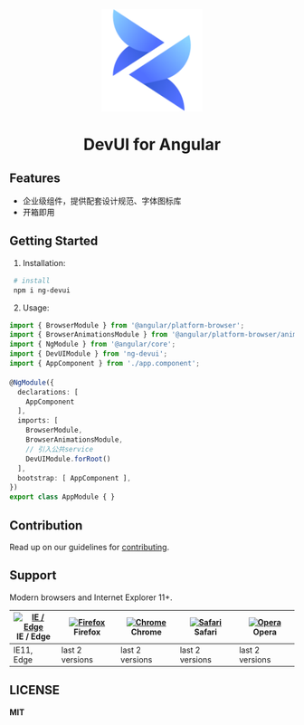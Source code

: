 <div align="center">
  <img alt="DevUI Logo" src="logo.svg" width="180" style="max-width:100%;">
</div>

<h1 align="center">DevUI for Angular</h1>

## Features
* 企业级组件，提供配套设计规范、字体图标库
* 开箱即用

## Getting Started

1. Installation:

```bash
 # install
 npm i ng-devui
```
2. Usage:

```typescript
import { BrowserModule } from '@angular/platform-browser';
import { BrowserAnimationsModule } from '@angular/platform-browser/animations';
import { NgModule } from '@angular/core';
import { DevUIModule } from 'ng-devui';
import { AppComponent } from './app.component';

@NgModule({
  declarations: [
    AppComponent
  ],
  imports: [
    BrowserModule,
    BrowserAnimationsModule,
    // 引入公共service
    DevUIModule.forRoot()
  ],
  bootstrap: [ AppComponent ],
})
export class AppModule { }

```


## Contribution

Read up on our guidelines for [contributing](./CONTRIBUTING.md).

## Support
Modern browsers and Internet Explorer 11+.

| [<img src="https://raw.githubusercontent.com/alrra/browser-logos/master/src/edge/edge_48x48.png" alt="IE / Edge" width="24px" height="24px" />](http://godban.github.io/browsers-support-badges/)</br>IE / Edge | [<img src="https://raw.githubusercontent.com/alrra/browser-logos/master/src/firefox/firefox_48x48.png" alt="Firefox" width="24px" height="24px" />](http://godban.github.io/browsers-support-badges/)</br>Firefox | [<img src="https://raw.githubusercontent.com/alrra/browser-logos/master/src/chrome/chrome_48x48.png" alt="Chrome" width="24px" height="24px" />](http://godban.github.io/browsers-support-badges/)</br>Chrome | [<img src="https://raw.githubusercontent.com/alrra/browser-logos/master/src/safari/safari_48x48.png" alt="Safari" width="24px" height="24px" />](http://godban.github.io/browsers-support-badges/)</br>Safari | [<img src="https://raw.githubusercontent.com/alrra/browser-logos/master/src/opera/opera_48x48.png" alt="Opera" width="24px" height="24px" />](http://godban.github.io/browsers-support-badges/)</br>Opera |
| --------- | --------- | --------- | --------- | --------- |
| IE11, Edge| last 2 versions| last 2 versions| last 2 versions| last 2 versions

## LICENSE
**MIT**
